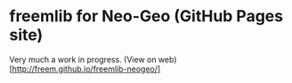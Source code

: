 freemlib for Neo-Geo (GitHub Pages site)
========================================
Very much a work in progress. (View on web)[http://freem.github.io/freemlib-neogeo/]
